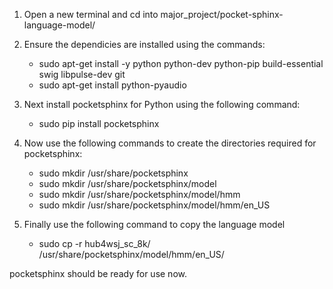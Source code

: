 1. Open a new terminal and cd into major_project/pocket-sphinx-language-model/

1. Ensure the dependicies are installed using the commands:
    * sudo apt-get install -y python python-dev python-pip build-essential swig libpulse-dev git
    * sudo apt-get install python-pyaudio
    
1. Next install pocketsphinx for Python using the following command:
    * sudo pip install pocketsphinx
    
1. Now use the following commands to create the directories required for pocketsphinx:
    * sudo mkdir /usr/share/pocketsphinx
    * sudo mkdir /usr/share/pocketsphinx/model
    * sudo mkdir /usr/share/pocketsphinx/model/hmm
    * sudo mkdir /usr/share/pocketsphinx/model/hmm/en_US

1. Finally use the following command to copy the language model
    * sudo cp -r hub4wsj_sc_8k/ /usr/share/pocketsphinx/model/hmm/en_US/

pocketsphinx should be ready for use now.
